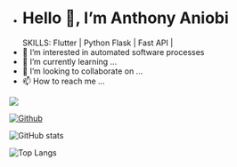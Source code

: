 - <h1>Hello 👋, I’m Anthony Aniobi</h1>
  SKILLS: Flutter | Python Flask | Fast API | 
- 👀 I’m interested in automated software processes
- 🌱 I’m currently learning ...
- 💞️ I’m looking to collaborate on ...
- 📫 How to reach me ...

![](https://visitor-badge.laobi.icu/badge?page_id=AnthonyAniobi.AnthonyAniobi)

[![Github](https://img.shields.io/github/followers/AnthonyAniobi?label=Follow&style=social)](https://github.com/AnthonyAniobi)

![GitHub stats](https://github-readme-stats.vercel.app/api?username=AnthonyAniobi&show_icons=true&theme=default)

![Top Langs](https://github-readme-stats.vercel.app/api/top-langs/?username=AnthonyAniobi&theme=default)
<!---
AnthonyAniobi/AnthonyAniobi is a ✨ special ✨ repository because its `README.md` (this file) appears on your GitHub profile.
You can click the Preview link to take a look at your changes.
--->
